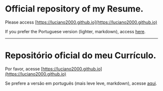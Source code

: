 # Official repository of my Resume.
Please access [https://luciano2000.github.io](https://luciano2000.github.io)

If you prefer the Portuguese version (lighter, markdown), access [here](/2023/README.md).

---

# Repositório oficial do meu Currículo.

Por favor, acesse [https://luciano2000.github.io](https://luciano2000.github.io)

Se prefere a versão em português (mais leve leve, markdown), acesse [aqui](/2023/README.md).
